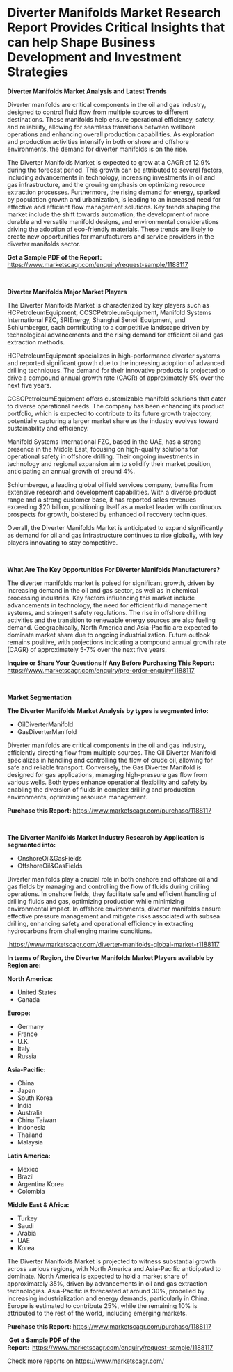 <p><h1>Diverter Manifolds Market Research Report Provides Critical Insights that can help Shape Business Development and Investment Strategies</h1></p><p><strong>Diverter Manifolds Market Analysis and Latest Trends</strong></p>
<p><p>Diverter manifolds are critical components in the oil and gas industry, designed to control fluid flow from multiple sources to different destinations. These manifolds help ensure operational efficiency, safety, and reliability, allowing for seamless transitions between wellbore operations and enhancing overall production capabilities. As exploration and production activities intensify in both onshore and offshore environments, the demand for diverter manifolds is on the rise.</p><p>The Diverter Manifolds Market is expected to grow at a CAGR of 12.9% during the forecast period. This growth can be attributed to several factors, including advancements in technology, increasing investments in oil and gas infrastructure, and the growing emphasis on optimizing resource extraction processes. Furthermore, the rising demand for energy, sparked by population growth and urbanization, is leading to an increased need for effective and efficient flow management solutions. Key trends shaping the market include the shift towards automation, the development of more durable and versatile manifold designs, and environmental considerations driving the adoption of eco-friendly materials. These trends are likely to create new opportunities for manufacturers and service providers in the diverter manifolds sector.</p></p>
<p><strong>Get a Sample PDF of the Report:&nbsp;</strong> <a href="https://www.marketscagr.com/enquiry/request-sample/1188117?utm_campaign=3534&utm_medium=2&utm_source=Github&utm_content=ia&utm_term=30032025&utm_id=diverter-manifolds">https://www.marketscagr.com/enquiry/request-sample/1188117</a></p>
<p>&nbsp;</p>
<p><strong>Diverter Manifolds Major Market Players</strong></p>
<p><p>The Diverter Manifolds Market is characterized by key players such as HCPetroleumEquipment, CCSCPetroleumEquipment, Manifold Systems International FZC, SRIEnergy, Shanghai Senoil Equipment, and Schlumberger, each contributing to a competitive landscape driven by technological advancements and the rising demand for efficient oil and gas extraction methods.</p><p>HCPetroleumEquipment specializes in high-performance diverter systems and reported significant growth due to the increasing adoption of advanced drilling techniques. The demand for their innovative products is projected to drive a compound annual growth rate (CAGR) of approximately 5% over the next five years.</p><p>CCSCPetroleumEquipment offers customizable manifold solutions that cater to diverse operational needs. The company has been enhancing its product portfolio, which is expected to contribute to its future growth trajectory, potentially capturing a larger market share as the industry evolves toward sustainability and efficiency.</p><p>Manifold Systems International FZC, based in the UAE, has a strong presence in the Middle East, focusing on high-quality solutions for operational safety in offshore drilling. Their ongoing investments in technology and regional expansion aim to solidify their market position, anticipating an annual growth of around 4%.</p><p>Schlumberger, a leading global oilfield services company, benefits from extensive research and development capabilities. With a diverse product range and a strong customer base, it has reported sales revenues exceeding $20 billion, positioning itself as a market leader with continuous prospects for growth, bolstered by enhanced oil recovery techniques.</p><p>Overall, the Diverter Manifolds Market is anticipated to expand significantly as demand for oil and gas infrastructure continues to rise globally, with key players innovating to stay competitive.</p></p>
<p>&nbsp;</p>
<p><strong>What Are The Key Opportunities For Diverter Manifolds Manufacturers?</strong></p>
<p><p>The diverter manifolds market is poised for significant growth, driven by increasing demand in the oil and gas sector, as well as in chemical processing industries. Key factors influencing this market include advancements in technology, the need for efficient fluid management systems, and stringent safety regulations. The rise in offshore drilling activities and the transition to renewable energy sources are also fueling demand. Geographically, North America and Asia-Pacific are expected to dominate market share due to ongoing industrialization. Future outlook remains positive, with projections indicating a compound annual growth rate (CAGR) of approximately 5-7% over the next five years.</p></p>
<p><strong>Inquire or Share Your Questions If Any Before Purchasing This Report:</strong> <a href="https://www.marketscagr.com/enquiry/pre-order-enquiry/1188117?utm_campaign=3534&utm_medium=2&utm_source=Github&utm_content=ia&utm_term=30032025&utm_id=diverter-manifolds">https://www.marketscagr.com/enquiry/pre-order-enquiry/1188117</a></p>
<p>&nbsp;</p>
<p><strong>Market Segmentation</strong></p>
<p><strong>The Diverter Manifolds Market Analysis by types is segmented into:</strong></p>
<p><ul><li>OilDiverterManifold</li><li>GasDiverterManifold</li></ul></p>
<p><p>Diverter manifolds are critical components in the oil and gas industry, efficiently directing flow from multiple sources. The Oil Diverter Manifold specializes in handling and controlling the flow of crude oil, allowing for safe and reliable transport. Conversely, the Gas Diverter Manifold is designed for gas applications, managing high-pressure gas flow from various wells. Both types enhance operational flexibility and safety by enabling the diversion of fluids in complex drilling and production environments, optimizing resource management.</p></p>
<p><strong>Purchase this Report:&nbsp;</strong><a href="https://www.marketscagr.com/purchase/1188117?utm_campaign=3534&utm_medium=2&utm_source=Github&utm_content=ia&utm_term=30032025&utm_id=diverter-manifolds">https://www.marketscagr.com/purchase/1188117</a></p>
<p>&nbsp;</p>
<p><strong>The Diverter Manifolds Market Industry Research by Application is segmented into:</strong></p>
<p><ul><li>OnshoreOil&GasFields</li><li>OffshoreOil&GasFields</li></ul></p>
<p><p>Diverter manifolds play a crucial role in both onshore and offshore oil and gas fields by managing and controlling the flow of fluids during drilling operations. In onshore fields, they facilitate safe and efficient handling of drilling fluids and gas, optimizing production while minimizing environmental impact. In offshore environments, diverter manifolds ensure effective pressure management and mitigate risks associated with subsea drilling, enhancing safety and operational efficiency in extracting hydrocarbons from challenging marine conditions.</p></p>
<p><a href="https://www.marketscagr.com/diverter-manifolds-global-market-r1188117?utm_campaign=3534&utm_medium=2&utm_source=Github&utm_content=ia&utm_term=30032025&utm_id=diverter-manifolds">&nbsp;https://www.marketscagr.com/diverter-manifolds-global-market-r1188117</a></p>
<p><strong>In terms of Region, the Diverter Manifolds Market Players available by Region are:</strong></p>
<p>
    <p> <strong> North America: </strong>
        <ul>
            <li>United States</li>
            <li>Canada</li>
        </ul>
        </p> 
    <p> <strong> Europe: </strong>
        <ul>
            <li>Germany</li>
            <li>France</li>
            <li>U.K.</li>
            <li>Italy</li>
            <li>Russia</li>
        </ul>
        </p> 
    <p> <strong> Asia-Pacific: </strong>
        <ul>
            <li>China</li>
            <li>Japan</li>
            <li>South Korea</li>
            <li>India</li>
            <li>Australia</li>
            <li>China Taiwan</li>
            <li>Indonesia</li>
            <li>Thailand</li>
            <li>Malaysia</li>
        </ul>
        </p> 
    <p> <strong> Latin America: </strong>
        <ul>
            <li>Mexico</li>
            <li>Brazil</li>
            <li>Argentina Korea</li>
            <li>Colombia</li>
        </ul>
        </p> 
    <p> <strong> Middle East & Africa: </strong>
        <ul>
            <li>Turkey</li>
            <li>Saudi</li>
            <li>Arabia</li>
            <li>UAE</li>
            <li>Korea</li>
        </ul>
    </p>
    </p>
<p><p>The Diverter Manifolds Market is projected to witness substantial growth across various regions, with North America and Asia-Pacific anticipated to dominate. North America is expected to hold a market share of approximately 35%, driven by advancements in oil and gas extraction technologies. Asia-Pacific is forecasted at around 30%, propelled by increasing industrialization and energy demands, particularly in China. Europe is estimated to contribute 25%, while the remaining 10% is attributed to the rest of the world, including emerging markets.</p></p>
<p><strong>Purchase this Report: </strong><a href="https://www.marketscagr.com/purchase/1188117?utm_campaign=3534&utm_medium=2&utm_source=Github&utm_content=ia&utm_term=30032025&utm_id=diverter-manifolds">https://www.marketscagr.com/purchase/1188117</a></p>
<p>&nbsp;<strong>Get a Sample PDF of the Report:&nbsp;&nbsp;</strong><a href="https://www.marketscagr.com/enquiry/request-sample/1188117?utm_campaign=3534&utm_medium=2&utm_source=Github&utm_content=ia&utm_term=30032025&utm_id=diverter-manifolds">https://www.marketscagr.com/enquiry/request-sample/1188117</a></p>
<p><strong></strong></p>
<p>Check more reports on <a href="https://www.marketscagr.com/?utm_campaign=3534&utm_medium=2&utm_source=Github&utm_content=ia&utm_term=30032025&utm_id=diverter-manifolds">https://www.marketscagr.com/</a></p>